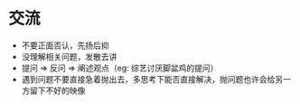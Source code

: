 
# 交流

- 不要正面否认，先扬后抑
- 没理解相关问题，发散去讲
- 提问 => 反问 => 阐述观点（eg: 综艺讨厌脚盆鸡的提问）
- 遇到问题不要直接急着抛出去，多思考下能否直接解决，抛问题也许会给另一方留下不好的映像
